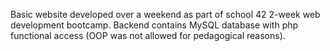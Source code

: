 Basic website developed over a weekend as part of school 42 2-week web development bootcamp. Backend contains MySQL database with php functional access (OOP was not allowed for pedagogical reasons).
